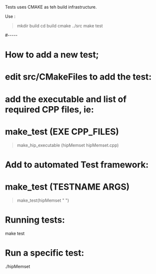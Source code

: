 Tests uses CMAKE as teh build infrastructure.

Use :

> mkdir build
> cd build
> cmake ../src
> make test


#-----
# How to add a new test;

# edit src/CMakeFiles to add the test:

# add the executable and list of required CPP files, ie:
# make_test (EXE CPP_FILES)
> make_hip_executable (hipMemset hipMemset.cpp) 

# Add to automated Test framework:
# make_test (TESTNAME ARGS)
> make_test(hipMemset " ")



# Running tests:
make test

# Run a specific test:
./hipMemset



